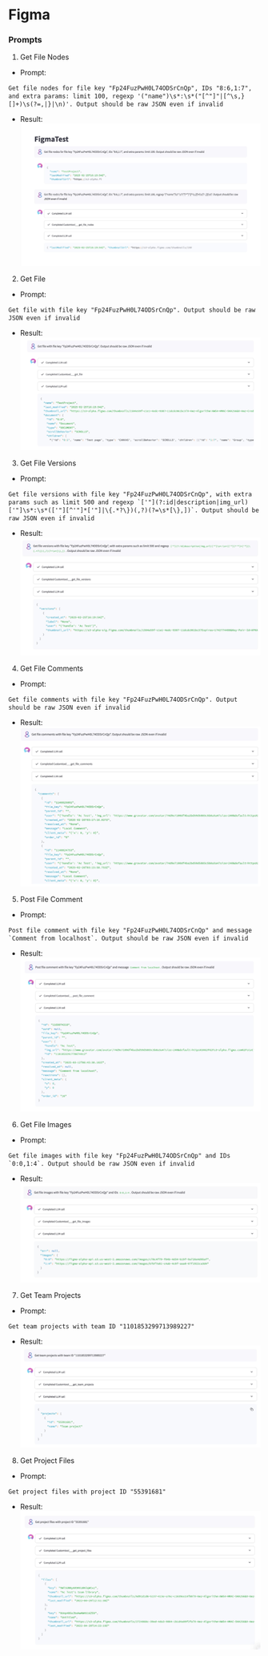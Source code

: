 # Figma

### Prompts

1. Get File Nodes
- Prompt:
```
Get file nodes for file key "Fp24FuzPwH0L74ODSrCnQp", IDs "8:6,1:7", and extra params: limit 100, regexp '("name")\s*:\s*("[^"]"|[^\s,}[]+)\s(?=,|}|\n)'. Output should be raw JSON even if invalid
```
- Result:\
![get_file_nodes](./images/fimga_1_get_file_nodes.jpg)

2. Get File
- Prompt:
```
Get file with file key "Fp24FuzPwH0L74ODSrCnQp". Output should be raw JSON even if invalid
```
- Result:\
![get_file](./images/fimga_2_get_file.jpg)

3. Get File Versions
- Prompt:
```
Get file versions with file key "Fp24FuzPwH0L74ODSrCnQp", with extra params such as limit 500 and regexp `['"](?:id|description|img_url)['"]\s*:\s*(['"][^'"]*['"]|\{.*?\})(,?)(?=\s*[\},])`. Output should be raw JSON even if invalid
```
- Result:\
![get_file_versions](./images/fimga_3_get_file_versions.jpg)

4. Get File Comments
- Prompt:
```
Get file comments with file key "Fp24FuzPwH0L74ODSrCnQp". Output should be raw JSON even if invalid
```
- Result:\
![get_file_comments](./images/fimga_4_get_file_comments.jpg)

5. Post File Comment
- Prompt:
```
Post file comment with file key "Fp24FuzPwH0L74ODSrCnQp" and message `Comment from localhost`. Output should be raw JSON even if invalid
```
- Result:\
![post_file_comment](./images/fimga_5_post_comments.jpg)

6. Get File Images
- Prompt:
```
Get file images with file key "Fp24FuzPwH0L74ODSrCnQp" and IDs `0:0,1:4`. Output should be raw JSON even if invalid
```
- Result:\
![get_file_images](./images/fimga_6_get_file_images.jpg)

7. Get Team Projects
- Prompt:
```
Get team projects with team ID "1101853299713989227"
```
- Result:\
![get_team_projects](./images/figma_7_get_team_projects.jpg)

8. Get Project Files
- Prompt:
```
Get project files with project ID "55391681"
```
- Result:\
![get_project_files](./images/figma_8_get_project_files.jpg)